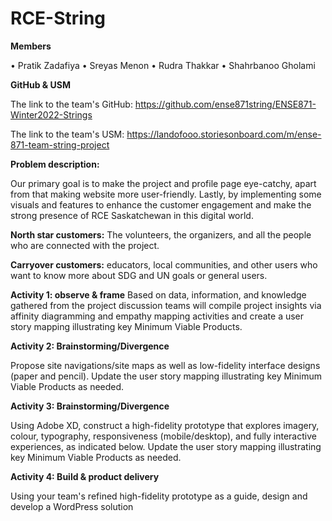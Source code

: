 # RCE-String

**Members**

•	Pratik Zadafiya
•	Sreyas Menon
•	Rudra Thakkar
•	Shahrbanoo Gholami

**GitHub & USM**

The link to the team's GitHub: https://github.com/ense871string/ENSE871-Winter2022-Strings

The link to the team's USM: https://landofooo.storiesonboard.com/m/ense-871-team-string-project

**Problem description:**

Our primary goal is to make the project and profile page eye-catchy, apart from that making website more user-friendly. Lastly, by implementing some visuals and features to enhance the customer engagement and make the strong presence of RCE Saskatchewan in this digital world.

**North star customers:** The volunteers, the organizers, and all the people who are connected with the project.

**Carryover customers:** educators, local communities, and other users who want to know more about SDG and UN goals or general users.

**Activity 1: observe & frame**
Based on data, information, and knowledge gathered from the project discussion teams will compile project insights via affinity diagramming and empathy mapping activities and create a user story mapping illustrating key Minimum Viable Products.

**Activity 2: Brainstorming/Divergence**

Propose site navigations/site maps as well as low-fidelity interface designs (paper and pencil). Update the user story mapping illustrating key Minimum Viable Products as needed.

**Activity 3: Brainstorming/Divergence**

Using Adobe XD, construct a high-fidelity prototype that explores imagery, colour, typography, responsiveness (mobile/desktop), and fully interactive experiences, as indicated below. Update the user story mapping illustrating key Minimum Viable Products as needed.

**Activity 4: Build & product delivery**

Using your team's refined high-fidelity prototype as a guide, design and develop a WordPress solution
